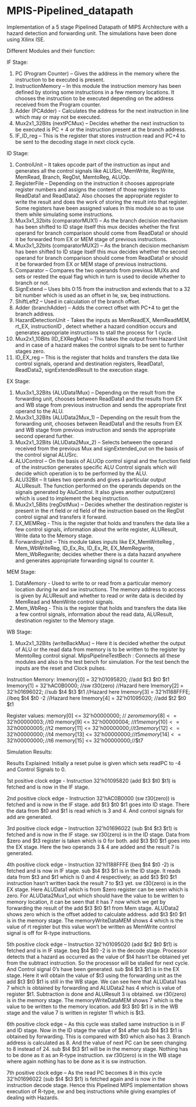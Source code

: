 # MPIS-Pipelined_datapath
Implementation of a 5 stage Pipelined Datapath of MIPS Architecture with a hazard detection and forwarding unit. The simulations have been done using Xilinx ISE.

Different Modules and their function:

IF Stage:
1) PC (Program Counter) – Gives the address in the memory where the instruction to be
executed is present.
2) InstructionMemory – In this module the instruction memory has been defined by storing
some instructions in a few memory locations. It chooses the instruction to be executed
depending on the address received from the Program counter.
3) Adder (PCAdder) - Calculates the address for the next instruction in line which may or may
not be executed.
4) Mux2x1_32Bits (nextPCMux) – Decides whether the next instruction to be executed is PC +
4 or the instruction present at the branch address.
5) IF_ID_reg – This is the register that stores instruction read and PC+4 to be sent to the
decoding stage in next clock cycle.

ID Stage:
1) ControlUnit – It takes opcode part of the instruction as input and generates all the control
signals like ALUSrc, MemWrite, RegWrite, MemRead, Branch, RegDst, MemtoReg, ALUOp.
2) RegisterFile – Depending on the instruction it chooses appropriate register numbers and
assigns the content of those registers to ReadData1 and ReadData2. Also chooses the
appropriate register to write the result and does the work of storing the result into that
register. Some registers have been assigned values in this module so as to use them while
simulating some instructions.
3) Mux3x1_32bits (comparatorMUX1) – As the branch decision mechanism has been shifted
to ID stage itself this mux decides whether the first operand for branch comparison should
come from ReadData1 or should it be forwarded from EX or MEM stage of previous
instructions.
4) Mux3x1_32bits (comparatorMUX2) – As the branch decision mechanism has been shifted
to ID stage itself this mux decides whether the second operand for branch comparison
should come from ReadData1 or should it be forwarded from EX or MEM stage of previous
instructions.
5) Comparator – Compares the two operands from previous MUXs and sets or rested the
equal flag which in turn is used to decide whether to branch or not.
6) SignExtend – Uses bits 0:15 from the instruction and extends that to a 32 bit number which
is used as an offset in lw, sw, beq instructions.
7) ShiftLeft2 – Used in calculation of the branch offset.
8) Adder (branchAdder) – Adds the correct offset with PC+4 to get the branch address.
9) HazardDetectionUnit - Takes the inputs as MemReadEX, MemReadMEM, rt_EX,
instructionID , detect whether a hazard condition occurs and generates appropriate
instructions to stall the process for 1 cycle.
10) Mux2x1_10Bits (ID_EXRegMux) – This takes the output from Hazard Unit and in case of a
hazard makes the control signals to be sent to further stages zero.
11) ID_EX_reg – This is the register that holds and transfers the data like control signals,
operand and destination registers, ReadData1, ReadData2, signExtendedResult to the
execution stage.

EX Stage:
1) Mux3x1_32Bits (ALUData1Mux) – Depending on the result from the forwarding unit,
chooses between ReadData1 and the results from EX and WB stage from previous
instruction and sends the appropriate first operand to the ALU.
2) Mux3x1_32Bits (ALUData2Mux_1) – Depending on the result from the forwarding unit,
chooses between ReadData1 and the results from EX and WB stage from previous
instruction and sends the appropriate second operand further.
3) Mux2x1_32Bits (ALUData2Mux_2) – Selects between the operand received from the
previous Mux and signExtended_out on the basis of the control signal ALUSrc.
4) ALUControl – On the basis of ALUOp control signal and the function field of the instruction
generates specific ALU Control signals which will decide which operation is to be performed
by the ALU.
5) ALU32Bit – It takes two operands and gives a particular output ALUResult. The function
performed on the operands depends on the signals generated by AluControl. It also gives
another output(zero) which is used to implement the beq instruction.
6) Mux2x1_5Bits (regDstMux) – Decides whether the destination register is present in the rt
field or rd field of the instruction based on the RegDst control signal and transfers it
forward.
7) EX_MEMReg - This is the register that holds and transfers the data like a few control signals,
information about the write register, ALUResult, Write data to the Memory stage.
8) ForwardingUnit – This module takes inputs like EX_MemWriteReg , Mem_WbWriteReg,
ID_Ex_Rs, ID_Ex_Rt, EX_MemRegwrite, Mem_WbRegwrite; decides whether there is a data
hazard anywhere and generates appropriate forwarding signal to counter it.

MEM Stage:
1) DataMemory - Used to write to or read from a particular memory location during lw and
sw instructions. The memory address to access is given by ALUResult and whether to read
or write data is decided by MemRead and MemWrite control signals.
2) Mem_WbReg - This is the register that holds and transfers the data like a few control
signals, information about the read data, ALUResult, destination register to the Memory
stage.

WB Stage:
1) Mux2x1_32Bits (writeBackMux) – Here it is decided whether the output of ALU or the read
data from memory is to be written to the register by MemtoReg control signal.
MipsPipelineTestBech : Connects all these modules and also is the test bench for simulation. For
the test bench the inputs are the reset and Clock pulses.

Instruction Memory:
Imemory[0] = 32'h01095820; //add $t3 $t0 $t1
Imemory[1] = 32'hAC0B0000; //sw $t3 0($zero) //Hazard here
Imemory[2] = 32'h01696022; //sub $t4 $t3 $t1 //Hazard here
Imemory[3] = 32'h1188FFFE; //beq $t4 $t0 -2 //Hazard here
Imemory[4] = 32'h01095020; //add $t2 $t0 $t1

Register values:
memory[0] <= 32'h00000000; // $zero
memory[8] <= 32'h00000003; //$t0
memory[9] <= 32'h00000004; //$t1
memory[10] <= 32'h00000005;//$t2
memory[11] <= 32'h00000000;//$t3
memory[12] <= 32'h00000000;//$t4
memory[13] <= 32'h00000000;//$t5
memory[14] <= 32'h00000000;//$t6
memory[15] <= 32'h00000000;//$t7

Simulation Results:


Results Explained:
Initially a reset pulse is given which sets readPC to -4 and Control Signals to 0.

1st positive clock edge - Instruction 32'h01095820 (add $t3 $t0 $t1) is fetched and is now in the IF
stage.

2nd positive clock edge - Instruction 32'hAC0B0000 (sw $t3 0($zero)) is fetched and is now in the IF
stage.
add $t3 $t0 $t1 goes into ID stage. There the data from $t0 and $t1 is read which is 3 and 4. And
control signals for add are generated.

3rd positive clock edge – Instruction 32'h01696022 (sub $t4 $t3 $t1) is fetched and is now in the IF
stage.
sw $t3 0($zero) is in the ID stage. Data from $zero and $t3 register is taken which is 0 for both.
add $t3 $t0 $t1 goes into the EX stage. Here the two operands 3 & 4 are added and the result 7 is
generated.

4th positive clock edge – Instruction 32'h1188FFFE (beq $t4 $t0 -2) is fetched and is now in IF stage.
sub $t4 $t3 $t1 is in the ID stage. It reads data from $t3 and $t1 which is 0 and 4 respectively; as add
$t3 $t0 $t1 instruction hasn’t written back the result 7 to $t3 yet.
sw $t3 0($zero) is in the EX stage. Here ALUData1 which is from $zero register can be seen which is
zero. For ALUData2Mux1_out which should have the value to be written to memory location, it can
be seen that it has 7 now which we get by forwarding the result of the add $t3 $t0 $t1 from Mem
stage. ALUData2 shows zero which is the offset added to calculate address.
add $t3 $t0 $t1 is in the memory stage. The memoryWriteDataMEM shows 4 which is the value of
rt register but this value won’t be written as MemWrite control signal is off for R-type instructions.

5th positive clock edge – Instruction 32'h01095020 (add $t2 $t0 $t1) is fetched and is in IF stage.
beq $t4 $t0 -2 is in the decode stage. Processor detects that a hazard as occurred as the value of $t4
hasn’t be obtained yet from the subtract instruction. So the processor will be stalled for next cycle.
And Control signal 0’s have been generated.
sub $t4 $t3 $t1 is in the EX stage. Here it will obtain the value of $t3 using the forwarding unit as the
add $t3 $t0 $t1 is still in the WB stage. We can see here that ALUData1 has 7 which is obtained by
forwarding and ALUData2 has 4 which is value of register $t1. Subtraction is done and ALUResult 3
is obtained.
sw $t3 0($zero) is in the memory stage. The memoryWriteDataMEM shows 7 which is the value to
be written to the memory location.
add $t3 $t0 $t1 is in the WB stage and the value 7 is written in register 11 which is $t3.

6th positive clock edge – As this cycle was stalled same instruction is in IF and ID stage. Now in the
ID stage the value of $t4 after sub $t4 $t3 $t1 is obtained by forwarding. This is compared with $t0
which also has 3. Branch address is calculated as 8. And the value of next PC can be seen changing
to 8 instead of 24.
sub $t4 $t3 $t1 will be in the memory stage. Nothing has to be done as it as an R-type instruction.
sw $t3 0($zero) is in the WB stage where again nothing has to be done as it is sw instruction.

7th positive clock edge – As the read PC becomes 8 in this cycle 32'h01696022 (sub $t4 $t3 $t1) is
fetched again and is now in the instruction decode stage.
Hence this Pipelined MIPS implementation shows execution of R-type, sw and beq instructions while
giving examples of dealing with Hazards.


